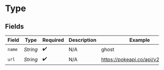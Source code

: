 # Type


## Fields

| Field                             | Type                              | Required                          | Description                       | Example                           |
| --------------------------------- | --------------------------------- | --------------------------------- | --------------------------------- | --------------------------------- |
| `name`                            | *String*                          | :heavy_check_mark:                | N/A                               | ghost                             |
| `url`                             | *String*                          | :heavy_check_mark:                | N/A                               | https://pokeapi.co/api/v2/type/8/ |